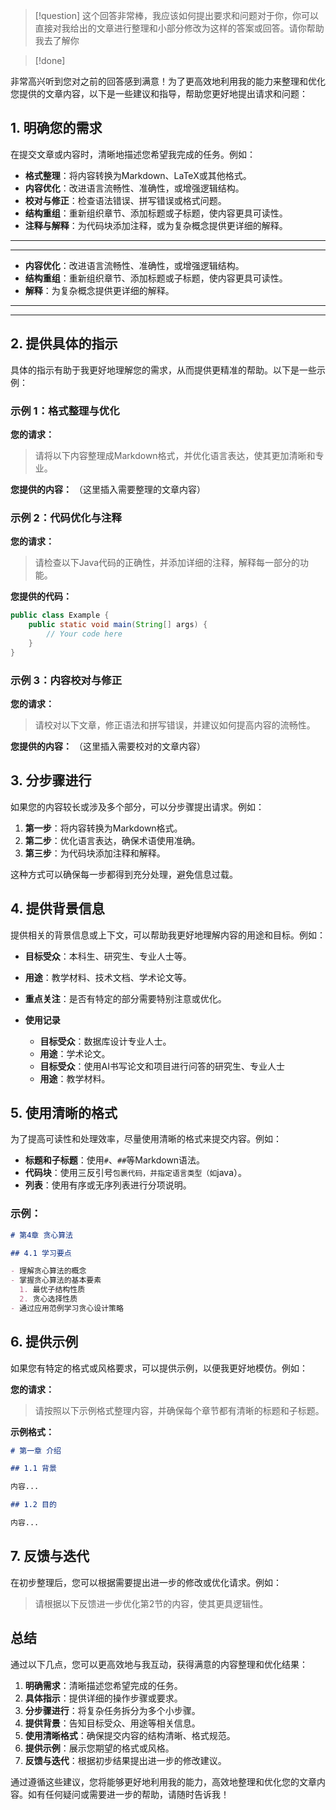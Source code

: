 >[!question]
>这个回答非常棒，我应该如何提出要求和问题对于你，你可以直接对我给出的文章进行整理和小部分修改为这样的答案或回答。请你帮助我去了解你


>[!done]


非常高兴听到您对之前的回答感到满意！为了更高效地利用我的能力来整理和优化您提供的文章内容，以下是一些建议和指导，帮助您更好地提出请求和问题：

## 1. 明确您的需求

在提交文章或内容时，清晰地描述您希望我完成的任务。例如：

- **格式整理**：将内容转换为Markdown、LaTeX或其他格式。
- **内容优化**：改进语言流畅性、准确性，或增强逻辑结构。
- **校对与修正**：检查语法错误、拼写错误或格式问题。
- **结构重组**：重新组织章节、添加标题或子标题，使内容更具可读性。
- **注释与解释**：为代码块添加注释，或为复杂概念提供更详细的解释。

---
---
- **内容优化**：改进语言流畅性、准确性，或增强逻辑结构。
- **结构重组**：重新组织章节、添加标题或子标题，使内容更具可读性。
- **解释**：为复杂概念提供更详细的解释。
---
---

## 2. 提供具体的指示

具体的指示有助于我更好地理解您的需求，从而提供更精准的帮助。以下是一些示例：

### 示例 1：格式整理与优化

**您的请求：**
> 请将以下内容整理成Markdown格式，并优化语言表达，使其更加清晰和专业。

**您提供的内容：**
（这里插入需要整理的文章内容）

### 示例 2：代码优化与注释

**您的请求：**
> 请检查以下Java代码的正确性，并添加详细的注释，解释每一部分的功能。

**您提供的代码：**
```java
public class Example {
    public static void main(String[] args) {
        // Your code here
    }
}
```

### 示例 3：内容校对与修正

**您的请求：**
> 请校对以下文章，修正语法和拼写错误，并建议如何提高内容的流畅性。

**您提供的内容：**
（这里插入需要校对的文章内容）

## 3. 分步骤进行

如果您的内容较长或涉及多个部分，可以分步骤提出请求。例如：

1. **第一步**：将内容转换为Markdown格式。
2. **第二步**：优化语言表达，确保术语使用准确。
3. **第三步**：为代码块添加注释和解释。

这种方式可以确保每一步都得到充分处理，避免信息过载。

## 4. 提供背景信息

提供相关的背景信息或上下文，可以帮助我更好地理解内容的用途和目标。例如：

- **目标受众**：本科生、研究生、专业人士等。
- **用途**：教学材料、技术文档、学术论文等。
- **重点关注**：是否有特定的部分需要特别注意或优化。

- **使用记录**
	 - **目标受众**：数据库设计专业人士。 
	 - **用途**：学术论文。
	 - **目标受众**：使用AI书写论文和项目进行问答的研究生、专业人士
	 - **用途**：教学材料。



## 5. 使用清晰的格式

为了提高可读性和处理效率，尽量使用清晰的格式来提交内容。例如：

- **标题和子标题**：使用`#`、`##`等Markdown语法。
- **代码块**：使用三反引号```包裹代码，并指定语言类型（如```java）。
- **列表**：使用有序或无序列表进行分项说明。

### 示例：

```markdown
# 第4章 贪心算法

## 4.1 学习要点

- 理解贪心算法的概念
- 掌握贪心算法的基本要素
  1. 最优子结构性质
  2. 贪心选择性质
- 通过应用范例学习贪心设计策略
```

## 6. 提供示例

如果您有特定的格式或风格要求，可以提供示例，以便我更好地模仿。例如：

**您的请求：**
> 请按照以下示例格式整理内容，并确保每个章节都有清晰的标题和子标题。

**示例格式：**
```markdown
# 第一章 介绍

## 1.1 背景

内容...

## 1.2 目的

内容...
```

## 7. 反馈与迭代

在初步整理后，您可以根据需要提出进一步的修改或优化请求。例如：

> 请根据以下反馈进一步优化第2节的内容，使其更具逻辑性。

## 总结

通过以下几点，您可以更高效地与我互动，获得满意的内容整理和优化结果：

1. **明确需求**：清晰描述您希望完成的任务。
2. **具体指示**：提供详细的操作步骤或要求。
3. **分步骤进行**：将复杂任务拆分为多个小步骤。
4. **提供背景**：告知目标受众、用途等相关信息。
5. **使用清晰格式**：确保提交内容的结构清晰、格式规范。
6. **提供示例**：展示您期望的格式或风格。
7. **反馈与迭代**：根据初步结果提出进一步的修改建议。

通过遵循这些建议，您将能够更好地利用我的能力，高效地整理和优化您的文章内容。如有任何疑问或需要进一步的帮助，请随时告诉我！